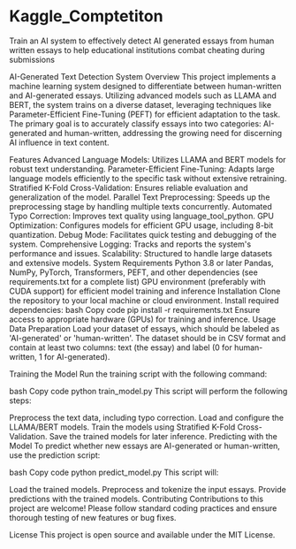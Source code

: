 # Kaggle_Comptetiton
Train an AI system to effectively detect AI generated essays from human written essays to help educational institutions combat cheating during submissions


AI-Generated Text Detection System
Overview
This project implements a machine learning system designed to differentiate between human-written and AI-generated essays. Utilizing advanced models such as LLAMA and BERT, the system trains on a diverse dataset, leveraging techniques like Parameter-Efficient Fine-Tuning (PEFT) for efficient adaptation to the task. The primary goal is to accurately classify essays into two categories: AI-generated and human-written, addressing the growing need for discerning AI influence in text content.

Features
Advanced Language Models: Utilizes LLAMA and BERT models for robust text understanding.
Parameter-Efficient Fine-Tuning: Adapts large language models efficiently to the specific task without extensive retraining.
Stratified K-Fold Cross-Validation: Ensures reliable evaluation and generalization of the model.
Parallel Text Preprocessing: Speeds up the preprocessing stage by handling multiple texts concurrently.
Automated Typo Correction: Improves text quality using language_tool_python.
GPU Optimization: Configures models for efficient GPU usage, including 8-bit quantization.
Debug Mode: Facilitates quick testing and debugging of the system.
Comprehensive Logging: Tracks and reports the system's performance and issues.
Scalability: Structured to handle large datasets and extensive models.
System Requirements
Python 3.8 or later
Pandas, NumPy, PyTorch, Transformers, PEFT, and other dependencies (see requirements.txt for a complete list)
GPU environment (preferably with CUDA support) for efficient model training and inference
Installation
Clone the repository to your local machine or cloud environment.
Install required dependencies:
bash
Copy code
pip install -r requirements.txt
Ensure access to appropriate hardware (GPUs) for training and inference.
Usage
Data Preparation
Load your dataset of essays, which should be labeled as 'AI-generated' or 'human-written'. The dataset should be in CSV format and contain at least two columns: text (the essay) and label (0 for human-written, 1 for AI-generated).

Training the Model
Run the training script with the following command:

bash
Copy code
python train_model.py
This script will perform the following steps:

Preprocess the text data, including typo correction.
Load and configure the LLAMA/BERT models.
Train the models using Stratified K-Fold Cross-Validation.
Save the trained models for later inference.
Predicting with the Model
To predict whether new essays are AI-generated or human-written, use the prediction script:

bash
Copy code
python predict_model.py
This script will:

Load the trained models.
Preprocess and tokenize the input essays.
Provide predictions with the trained models.
Contributing
Contributions to this project are welcome! Please follow standard coding practices and ensure thorough testing of new features or bug fixes.

License
This project is open source and available under the MIT License.
